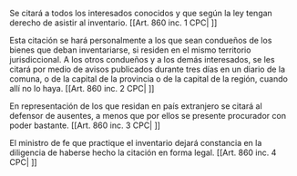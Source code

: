 Se citará a todos los interesados conocidos y que según la ley tengan derecho de asistir al inventario. [[Art. 860 inc. 1 CPC| ]]

Esta citación se hará personalmente a los que sean condueños de los bienes que deban inventariarse, si residen en el mismo territorio jurisdiccional. A los otros condueños y a los demás interesados, se les citará por medio de avisos publicados durante tres días en un diario de la comuna, o de la capital de la provincia o de la capital de la región, cuando allí no lo haya. [[Art. 860 inc. 2 CPC| ]]

En representación de los que residan en país extranjero se citará al defensor de ausentes, a menos que por ellos se presente procurador con poder bastante. [[Art. 860 inc. 3 CPC| ]]

El ministro de fe que practique el inventario dejará constancia en la diligencia de haberse hecho la citación en forma legal. [[Art. 860 inc. 4 CPC| ]]